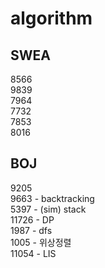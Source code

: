 # algorithm

## SWEA
8566 </br>
9839 </br>
7964 </br>
7732 </br>
7853 </br>
8016 </br>

## BOJ
9205 </br>
9663 - backtracking </br>
5397 - (sim) stack </br>
11726 - DP </br>
1987 - dfs </br>
1005 - 위상정렬</br>
11054 - LIS</br>

